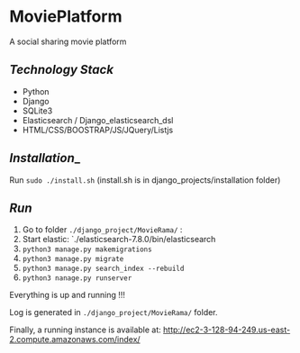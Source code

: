 # MoviePlatform
A social sharing movie platform

## _Technology Stack_ 

* Python
* Django  
* SQLite3
* Elasticsearch / Django_elasticsearch_dsl
* HTML/CSS/BOOSTRAP/JS/JQuery/Listjs

## _Installation__
Run `sudo ./install.sh` (install.sh is in django_projects/installation folder)

## _Run_
1. Go to folder `./django_project/MovieRama/` :
2. Start elastic: `./elasticsearch-7.8.0/bin/elasticsearch
3. `python3 manage.py makemigrations`
4. `python3 manage.py migrate`
5. `python3 manage.py search_index --rebuild`
6. `python3 nanage.py runserver`

Everything is up and running !!!

Log is generated in `./django_project/MovieRama/` folder.

Finally, a running instance is available at: http://ec2-3-128-94-249.us-east-2.compute.amazonaws.com/index/

